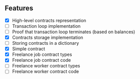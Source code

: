 ## Features

- [x] High-level contracts representation
- [ ] Transaction loop implementation
- [ ] Proof that transaction loop terminates (based on balances)
- [x] Contracts storage implementation
- [ ] Storing contracts in a dictionary
- [x] Simple contract
- [x] Freelance job contract types
- [x] Freelance job contract code
- [ ] Freelance worker contract types
- [ ] Freelance worker contract code
